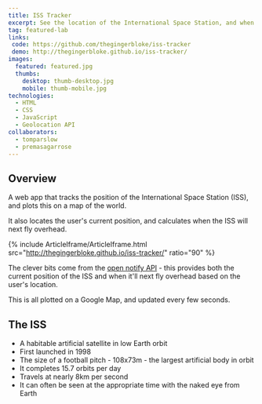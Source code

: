 ```yaml
---
title: ISS Tracker
excerpt: See the location of the International Space Station, and when it'll be overhead next
tag: featured-lab
links:
 code: https://github.com/thegingerbloke/iss-tracker
 demo: http://thegingerbloke.github.io/iss-tracker/
images:
  featured: featured.jpg
  thumbs:
    desktop: thumb-desktop.jpg
    mobile: thumb-mobile.jpg
technologies:
  - HTML
  - CSS
  - JavaScript
  - Geolocation API
collaborators:
  - tomparslow
  - premasagarrose
---
```


## Overview

A web app that tracks the position of the International Space Station (ISS), and plots this on a map of the world.

It also locates the user's current position, and calculates when the ISS will next fly overhead.

{% include ArticleIframe/ArticleIframe.html src="http://thegingerbloke.github.io/iss-tracker/" ratio="90" %}

The clever bits come from the [open notify API](http://open-notify.org/) - this provides both the current position of the ISS and when it'll next fly overhead based on the user's location.

This is all plotted on a Google Map, and updated every few seconds.

## The ISS

 - A habitable artificial satellite in low Earth orbit
 - First launched in 1998
 - The size of a football pitch - 108x73m - the largest artificial body in orbit
 - It completes 15.7 orbits per day
 - Travels at nearly 8km per second
 - It can often be seen at the appropriate time with the naked eye from Earth
